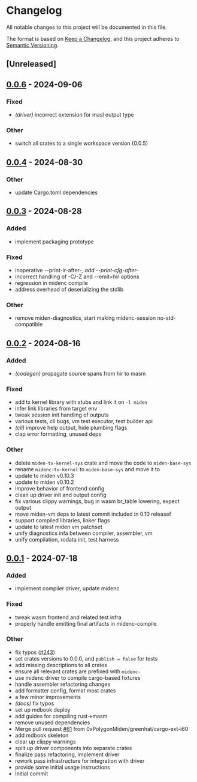 # Changelog
All notable changes to this project will be documented in this file.

The format is based on [Keep a Changelog](https://keepachangelog.com/en/1.0.0/),
and this project adheres to [Semantic Versioning](https://semver.org/spec/v2.0.0.html).

## [Unreleased]

## [0.0.6](https://github.com/0xpolygonmiden/compiler/compare/midenc-session-v0.0.5...midenc-session-v0.0.6) - 2024-09-06

### Fixed
- *(driver)* incorrect extension for masl output type

### Other
- switch all crates to a single workspace version (0.0.5)

## [0.0.4](https://github.com/0xPolygonMiden/compiler/compare/midenc-session-v0.0.3...midenc-session-v0.0.4) - 2024-08-30

### Other
- update Cargo.toml dependencies

## [0.0.3](https://github.com/0xPolygonMiden/compiler/compare/midenc-session-v0.0.2...midenc-session-v0.0.3) - 2024-08-28

### Added
- implement packaging prototype

### Fixed
- inoperative --print-ir-after-*, add --print-cfg-after-*
- incorrect handling of -C/-Z and --emit=hir options
- regression in midenc compile
- address overhead of deserializing the stdlib

### Other
- remove miden-diagnostics, start making midenc-session no-std-compatible

## [0.0.2](https://github.com/0xPolygonMiden/compiler/compare/midenc-session-v0.0.1...midenc-session-v0.0.2) - 2024-08-16

### Added
- *(codegen)* propagate source spans from hir to masm

### Fixed
- add tx kernel library with stubs and link it on `-l miden`
- infer link libraries from target env
- tweak session init handling of outputs
- various tests, cli bugs, vm test executor, test builder api
- *(cli)* improve help output, hide plumbing flags
- clap error formatting, unused deps

### Other
- delete `miden-tx-kernel-sys` crate and move the code to `miden-base-sys`
- rename `midenc-tx-kernel` to `miden-base-sys` and move it to
- update to miden v0.10.3
- update to miden v0.10.2
- improve behavior of frontend config
- clean up driver init and output config
- fix various clippy warnings, bug in wasm br_table lowering, expect output
- move miden-vm deps to latest commit included in 0.10 releasef
- support compiled libraries, linker flags
- update to latest miden vm patchset
- unify diagnostics infa between compiler, assembler, vm
- unify compilation, rodata init, test harness

## [0.0.1](https://github.com/0xPolygonMiden/compiler/compare/midenc-session-v0.0.0...midenc-session-v0.0.1) - 2024-07-18

### Added
- implement compiler driver, update midenc

### Fixed
- tweak wasm frontend and related test infra
- properly handle emitting final artifacts in midenc-compile

### Other
- fix typos ([#243](https://github.com/0xPolygonMiden/compiler/pull/243))
- set crates versions to 0.0.0, and `publish = false` for tests
- add missing descriptions to all crates
- ensure all relevant crates are prefixed with `midenc-`
- use midenc driver to compile cargo-based fixtures
- handle assembler refactoring changes
- add formatter config, format most crates
- a few minor improvements
- *(docs)* fix typos
- set up mdbook deploy
- add guides for compiling rust->masm
- remove unused dependencies
- Merge pull request [#61](https://github.com/0xPolygonMiden/compiler/pull/61) from 0xPolygonMiden/greenhat/cargo-ext-i60
- add mdbook skeleton
- clear up clippy warnings
- split up driver components into separate crates
- finalize pass refactoring, implement driver
- rework pass infrastructure for integration with driver
- provide some initial usage instructions
- Initial commit
